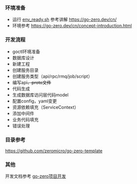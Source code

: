 ### 环境准备

* 运行 [env_ready.sh](env_ready.sh) 参考讲解 https://go-zero.dev/cn/
* 环境参考 https://go-zero.dev/cn/concept-introduction.html

### 开发流程

* goctl环境准备
* 数据库设计
* 新建工程
* 创建服务目录
* 创建服务类型（api/rpc/rmq/job/script）
* 编写api~~、proto文件~~
* 代码生成
* 生成数据库访问层代码model
* 配置config，yaml变更
* 资源依赖填充（ServiceContext）
* 添加中间件
* 业务代码填充
* 错误处理

### 目录参考

https://github.com/zeromicro/go-zero-template

### 其他

开发文档参考 [go-zero项目开发](https://go-zero.dev/cn/project-dev.html)